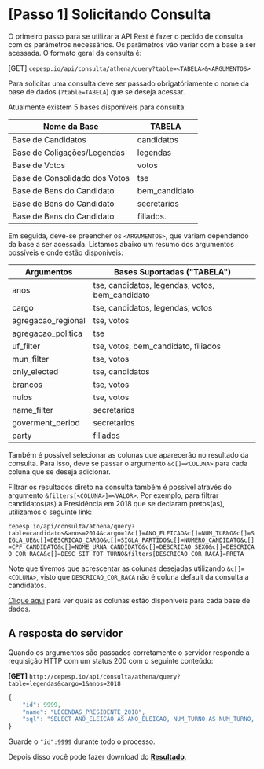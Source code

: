 # [Passo 1] Solicitando Consulta
O primeiro passo para se utilizar a API Rest é fazer o pedido de consulta com os parâmetros necessários. Os parâmetros vão variar com a base a ser acessada. O formato geral da consulta é:

[GET] `cepesp.io/api/consulta/athena/query?table=<TABELA>&<ARGUMENTOS>`

Para solicitar uma consulta deve ser passado obrigatóriamente o nome da base de dados (`?table=TABELA`) que se deseja acessar.

Atualmente existem 5 bases disponíveis para consulta:

| Nome da Base                  | TABELA        |
|-------------------------------|---------------|
| Base de Candidatos            | candidatos    |
| Base de Coligações/Legendas   | legendas      |
| Base de Votos                 | votos         |
| Base de Consolidado dos Votos | tse           |
| Base de Bens do Candidato     | bem_candidato |
| Base de Bens do Candidato     | secretarios   |
| Base de Bens do Candidato     | filiados.     |

Em seguida, deve-se preencher os `<ARGUMENTOS>`, que variam dependendo da base a ser acessada. Listamos abaixo um resumo dos argumentos possíveis e onde estão disponíveis:

| Argumentos                    | Bases Suportadas ("TABELA")                     |
|-------------------------------|-------------------------------------------------|
| anos                          | tse, candidatos, legendas, votos, bem_candidato |
| cargo                         | tse, candidatos, legendas, votos                |
| agregacao_regional            | tse, votos                                      |
| agregacao_politica            | tse                                             |
| uf_filter                     | tse, votos, bem_candidato, filiados             |
| mun_filter                    | tse, votos                                      |
| only_elected                  | tse, candidatos                                 |
| brancos                       | tse, votos                                      |
| nulos                         | tse, votos                                      |
| name_filter                   | secretarios                                     |
| goverment_period              | secretarios                                     |
| party                         | filiados                                        |
 
Também é possível selecionar as colunas que aparecerão no resultado da consulta. Para isso, deve se passar o argumento `&c[]=<COLUNA>` para cada coluna que se deseja adicionar.

Filtrar os resultados direto na consulta também é possível através do argumento `&filters[<COLUNA>]=<VALOR>`. Por exemplo, para filtrar candidatos(as) à Presidência em 2018 que se declaram pretos(as), utilizamos o seguinte link: 

`cepesp.io/api/consulta/athena/query?table=candidatos&anos=2014&cargo=1&c[]=ANO_ELEICAO&c[]=NUM_TURNO&c[]=SIGLA_UE&c[]=DESCRICAO_CARGO&c[]=SIGLA_PARTIDO&c[]=NUMERO_CANDIDATO&c[]=CPF_CANDIDATO&c[]=NOME_URNA_CANDIDATO&c[]=DESCRICAO_SEXO&c[]=DESCRICAO_COR_RACA&c[]=DESC_SIT_TOT_TURNO&filters[DESCRICAO_COR_RACA]=PRETA`

Note que tivemos que acrescentar as colunas desejadas utilizando `&c[]=<COLUNA>`, visto que `DESCRICAO_COR_RACA` não é coluna default da consulta a candidatos.

[Clique aqui](https://github.com/Cepesp-Fgv/tse-dados/wiki/Colunas) para ver quais as colunas estão disponíveis para cada base de dados.

## A resposta do servidor
Quando os argumentos são passados corretamente o servidor responde a requisição HTTP com um status 200 com o seguinte conteúdo:

**[GET]** `http://cepesp.io/api/consulta/athena/query?table=legendas&cargo=1&anos=2018`
```js
{
    "id": 9999,
    "name": "LEGENDAS_PRESIDENTE_2018",
    "sql": "SELECT ANO_ELEICAO AS ANO_ELEICAO, NUM_TURNO AS NUM_TURNO, SIGLA_UE AS SIGLA_UE, DESCRICAO_CARGO AS DESCRICAO_CARGO, TIPO_LEGENDA AS TIPO_LEGENDA, NUMERO_PARTIDO AS NUMERO_PARTIDO, SIGLA_PARTIDO AS SIGLA_PARTIDO, COMPOSICAO_COLIGACAO AS COMPOSICAO_COLIGACAO FROM legendas AS v WHERE p_ano IN ('2018') AND (p_cargo = '1') ORDER BY ANO_ELEICAO ASC, SIGLA_UE ASC, NUMERO_PARTIDO ASC"
}
```

Guarde o `"id":9999` durante todo o processo.

Depois disso você pode fazer download do [**Resultado**](04_Resultado.md).

